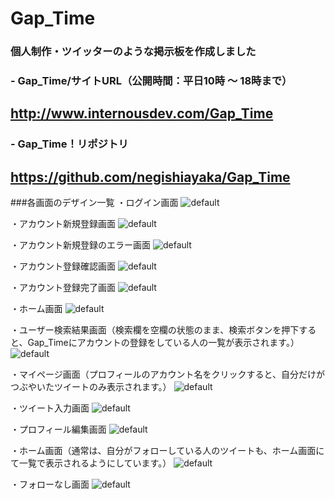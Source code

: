 # Gap_Time
### 個人制作・ツイッターのような掲示板を作成しました 

### - Gap_Time/サイトURL（公開時間：平日10時 ～ 18時まで）  
##  http://www.internousdev.com/Gap_Time
  
### - Gap_Time！リポジトリ  
##  https://github.com/negishiayaka/Gap_Time

###各画面のデザイン一覧
・ログイン画面
![default](https://user-images.githubusercontent.com/39142623/43434118-522e5e42-94b5-11e8-8df2-bdb56d61922e.png)

・アカウント新規登録画面
![default](https://user-images.githubusercontent.com/39142623/43434135-6702fefe-94b5-11e8-9444-63bda2f65bf7.png)

・アカウント新規登録のエラー画面
![default](https://user-images.githubusercontent.com/39142623/43434159-7e194364-94b5-11e8-9dbd-aed230b24d41.png)

・アカウント登録確認画面
![default](https://user-images.githubusercontent.com/39142623/43434188-8d2885a4-94b5-11e8-90be-8eac6a46540c.png)

・アカウント登録完了画面
![default](https://user-images.githubusercontent.com/39142623/43434198-9b95570c-94b5-11e8-85db-9fbfd8fc3b74.png)

・ホーム画面
![default](https://user-images.githubusercontent.com/39142623/43434206-a52933ec-94b5-11e8-808f-f38da2f6e27b.png)

・ユーザー検索結果画面（検索欄を空欄の状態のまま、検索ボタンを押下すると、Gap_Timeにアカウントの登録をしている人の一覧が表示されます。）
![default](https://user-images.githubusercontent.com/39142623/43434260-dfc0a080-94b5-11e8-8650-3e72e3c3fecb.png)

・マイページ画面（プロフィールのアカウント名をクリックすると、自分だけがつぶやいたツイートのみ表示されます。）
![default](https://user-images.githubusercontent.com/39142623/43434292-ffc4f8ae-94b5-11e8-9f51-d2852528050c.png)

・ツイート入力画面
![default](https://user-images.githubusercontent.com/39142623/43434311-0cafdc1e-94b6-11e8-880c-8e7b32542f45.png)

・プロフィール編集画面
![default](https://user-images.githubusercontent.com/39142623/43434323-1d71bebe-94b6-11e8-8a63-1acb96879546.png)

・ホーム画面（通常は、自分がフォローしている人のツイートも、ホーム画面にて一覧で表示されるようにしています。）
![default](https://user-images.githubusercontent.com/39142623/43434359-4b8a35f6-94b6-11e8-99e6-ed02a0b452e5.png)

・フォローなし画面
![default](https://user-images.githubusercontent.com/39142623/43434403-6eb7ce1c-94b6-11e8-9355-600dca254509.png)


